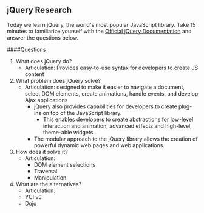## jQuery Research

Today we learn jQuery, the world's most popular JavaScript library. Take 15 minutes to familiarize yourself with the [Official jQuery Documentation](http://jquery.com/) and answer the questions below.

####Questions
1. What does jQuery do? 
    - Articulation: Provides easy-to-use syntax for developers to create JS content
2. What problem does jQuery solve?
    - Articulation: designed to make it easier to navigate a document, select DOM elements, create animations, handle events, and develop Ajax applications
        - jQuery also provides capabilities for developers to create plug-ins on top of the JavaScript library. 
            - This enables developers to create abstractions for low-level interaction and animation, advanced effects and high-level, theme-able widgets. 
        - The modular approach to the jQuery library allows the creation of powerful dynamic web pages and web applications.
3. How does it solve it?
    - Articulation: 
        - DOM element selections
        - Traversal
        - Manipulation
4. What are the alternatives?
    - Articulation:
    -   YUI v3
    -   Dojo


